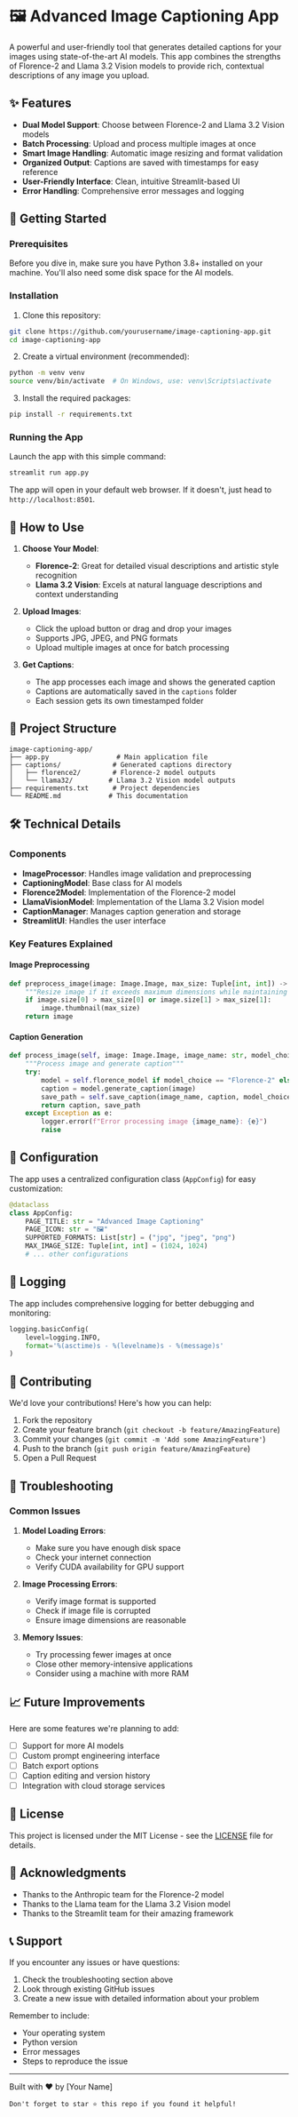 # 🖼️ Advanced Image Captioning App

A powerful and user-friendly tool that generates detailed captions for your images using state-of-the-art AI models. This app combines the strengths of Florence-2 and Llama 3.2 Vision models to provide rich, contextual descriptions of any image you upload.

## ✨ Features

- **Dual Model Support**: Choose between Florence-2 and Llama 3.2 Vision models
- **Batch Processing**: Upload and process multiple images at once
- **Smart Image Handling**: Automatic image resizing and format validation
- **Organized Output**: Captions are saved with timestamps for easy reference
- **User-Friendly Interface**: Clean, intuitive Streamlit-based UI
- **Error Handling**: Comprehensive error messages and logging

## 🚀 Getting Started

### Prerequisites

Before you dive in, make sure you have Python 3.8+ installed on your machine. You'll also need some disk space for the AI models.

### Installation

1. Clone this repository:
```bash
git clone https://github.com/yourusername/image-captioning-app.git
cd image-captioning-app
```

2. Create a virtual environment (recommended):
```bash
python -m venv venv
source venv/bin/activate  # On Windows, use: venv\Scripts\activate
```

3. Install the required packages:
```bash
pip install -r requirements.txt
```

### Running the App

Launch the app with this simple command:
```bash
streamlit run app.py
```

The app will open in your default web browser. If it doesn't, just head to `http://localhost:8501`.

## 🎯 How to Use

1. **Choose Your Model**:
   - **Florence-2**: Great for detailed visual descriptions and artistic style recognition
   - **Llama 3.2 Vision**: Excels at natural language descriptions and context understanding

2. **Upload Images**:
   - Click the upload button or drag and drop your images
   - Supports JPG, JPEG, and PNG formats
   - Upload multiple images at once for batch processing

3. **Get Captions**:
   - The app processes each image and shows the generated caption
   - Captions are automatically saved in the `captions` folder
   - Each session gets its own timestamped folder

## 📁 Project Structure

```
image-captioning-app/
├── app.py                 # Main application file
├── captions/             # Generated captions directory
│   ├── florence2/        # Florence-2 model outputs
│   └── llama32/         # Llama 3.2 Vision model outputs
├── requirements.txt      # Project dependencies
└── README.md            # This documentation
```

## 🛠️ Technical Details

### Components

- **ImageProcessor**: Handles image validation and preprocessing
- **CaptioningModel**: Base class for AI models
- **Florence2Model**: Implementation of the Florence-2 model
- **LlamaVisionModel**: Implementation of the Llama 3.2 Vision model
- **CaptionManager**: Manages caption generation and storage
- **StreamlitUI**: Handles the user interface

### Key Features Explained

#### Image Preprocessing
```python
def preprocess_image(image: Image.Image, max_size: Tuple[int, int]) -> Image.Image:
    """Resize image if it exceeds maximum dimensions while maintaining aspect ratio"""
    if image.size[0] > max_size[0] or image.size[1] > max_size[1]:
        image.thumbnail(max_size)
    return image
```

#### Caption Generation
```python
def process_image(self, image: Image.Image, image_name: str, model_choice: str) -> Tuple[str, Path]:
    """Process image and generate caption"""
    try:
        model = self.florence_model if model_choice == "Florence-2" else self.llama_model
        caption = model.generate_caption(image)
        save_path = self.save_caption(image_name, caption, model_choice.lower())
        return caption, save_path
    except Exception as e:
        logger.error(f"Error processing image {image_name}: {e}")
        raise
```

## 🔧 Configuration

The app uses a centralized configuration class (`AppConfig`) for easy customization:

```python
@dataclass
class AppConfig:
    PAGE_TITLE: str = "Advanced Image Captioning"
    PAGE_ICON: str = "🖼️"
    SUPPORTED_FORMATS: List[str] = ("jpg", "jpeg", "png")
    MAX_IMAGE_SIZE: Tuple[int, int] = (1024, 1024)
    # ... other configurations
```

## 📝 Logging

The app includes comprehensive logging for better debugging and monitoring:

```python
logging.basicConfig(
    level=logging.INFO,
    format='%(asctime)s - %(levelname)s - %(message)s'
)
```

## 🤝 Contributing

We'd love your contributions! Here's how you can help:

1. Fork the repository
2. Create your feature branch (`git checkout -b feature/AmazingFeature`)
3. Commit your changes (`git commit -m 'Add some AmazingFeature'`)
4. Push to the branch (`git push origin feature/AmazingFeature`)
5. Open a Pull Request

## 🐛 Troubleshooting

### Common Issues

1. **Model Loading Errors**:
   - Make sure you have enough disk space
   - Check your internet connection
   - Verify CUDA availability for GPU support

2. **Image Processing Errors**:
   - Verify image format is supported
   - Check if image file is corrupted
   - Ensure image dimensions are reasonable

3. **Memory Issues**:
   - Try processing fewer images at once
   - Close other memory-intensive applications
   - Consider using a machine with more RAM

## 📈 Future Improvements

Here are some features we're planning to add:

- [ ] Support for more AI models
- [ ] Custom prompt engineering interface
- [ ] Batch export options
- [ ] Caption editing and version history
- [ ] Integration with cloud storage services

## 📄 License

This project is licensed under the MIT License - see the [LICENSE](LICENSE) file for details.

## 🙏 Acknowledgments

- Thanks to the Anthropic team for the Florence-2 model
- Thanks to the Llama team for the Llama 3.2 Vision model
- Thanks to the Streamlit team for their amazing framework

## 📞 Support

If you encounter any issues or have questions:

1. Check the troubleshooting section above
2. Look through existing GitHub issues
3. Create a new issue with detailed information about your problem

Remember to include:
- Your operating system
- Python version
- Error messages
- Steps to reproduce the issue

---

Built with ❤️ by [Your Name]

```
Don't forget to star ⭐ this repo if you found it helpful!
```
